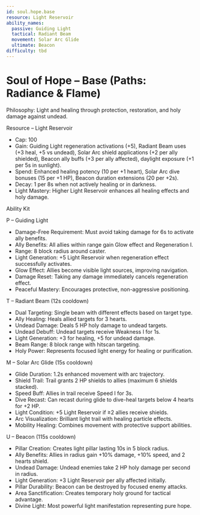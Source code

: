 ```yaml
---
id: soul.hope.base
resource: Light Reservoir
ability_names:
  passive: Guiding Light
  tactical: Radiant Beam
  movement: Solar Arc Glide
  ultimate: Beacon
difficulty: tbd
---
```


# Soul of Hope – Base (Paths: Radiance & Flame)

Philosophy: Light and healing through protection, restoration, and holy damage against undead.

Resource – Light Reservoir
- Cap: 100
- Gain: Guiding Light regeneration activations (+5), Radiant Beam uses (+3 heal, +5 vs undead), Solar Arc shield applications (+2 per ally shielded), Beacon ally buffs (+3 per ally affected), daylight exposure (+1 per 5s in sunlight).
- Spend: Enhanced healing potency (10 per +1 heart), Solar Arc dive bonuses (15 per +1 HP), Beacon duration extensions (20 per +2s).
- Decay: 1 per 8s when not actively healing or in darkness.
- Light Mastery: Higher Light Reservoir enhances all healing effects and holy damage.

Ability Kit

P – Guiding Light
- Damage-Free Requirement: Must avoid taking damage for 6s to activate ally benefits.
- Ally Benefits: All allies within range gain Glow effect and Regeneration I.
- Range: 8 block radius around caster.
- Light Generation: +5 Light Reservoir when regeneration effect successfully activates.
- Glow Effect: Allies become visible light sources, improving navigation.
- Damage Reset: Taking any damage immediately cancels regeneration effect.
- Peaceful Mastery: Encourages protective, non-aggressive positioning.

T – Radiant Beam (12s cooldown)
- Dual Targeting: Single beam with different effects based on target type.
- Ally Healing: Heals allied targets for 3 hearts.
- Undead Damage: Deals 5 HP holy damage to undead targets.
- Undead Debuff: Undead targets receive Weakness I for 1s.
- Light Generation: +3 for healing, +5 for undead damage.
- Beam Range: 8 block range with hitscan targeting.
- Holy Power: Represents focused light energy for healing or purification.

M – Solar Arc Glide (15s cooldown)
- Glide Duration: 1.2s enhanced movement with arc trajectory.
- Shield Trail: Trail grants 2 HP shields to allies (maximum 6 shields stacked).
- Speed Buff: Allies in trail receive Speed I for 3s.
- Dive Recast: Can recast during glide to dive-heal targets below 4 hearts for +2 HP.
- Light Condition: +5 Light Reservoir if ≥2 allies receive shields.
- Arc Visualization: Brilliant light trail with healing particle effects.
- Mobility Healing: Combines movement with protective support abilities.

U – Beacon (115s cooldown)
- Pillar Creation: Creates light pillar lasting 10s in 5 block radius.
- Ally Benefits: Allies in radius gain +10% damage, +10% speed, and 2 hearts shield.
- Undead Damage: Undead enemies take 2 HP holy damage per second in radius.
- Light Generation: +3 Light Reservoir per ally affected initially.
- Pillar Durability: Beacon can be destroyed by focused enemy attacks.
- Area Sanctification: Creates temporary holy ground for tactical advantage.
- Divine Light: Most powerful light manifestation representing pure hope.